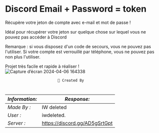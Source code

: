 # Discord Email + Password = token

Récupère votre jeton de compte avec e-mail et mot de passe !

Idéal pour récupérer votre jeton sur quelque chose sur lequel vous ne pouvez pas accéder à Discord

Remarque : si vous disposez d'un code de secours, vous ne pouvez pas l'utiliser. Si votre compte est verrouillé par téléphone, vous ne pouvez pas non plus l'utiliser.

Projet très facile et rapide à réaliser !
![Capture d’écran 2024-04-06 164338](https://github.com/IWcommunityFR/Discord-Email-Password-token/assets/158751385/29c09745-018f-4b33-adc5-8fe928463e24)

                            🪪 Created By
#
|*Information:* | *Response:* |
|--------------|------------ |
| *Made By :*   |        IW deleted     |
| *User :*      |iwdeleted. |
| *Server :*   | https://discord.gg/AD5gSrtGpt |
